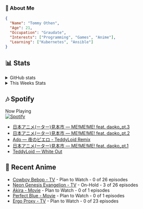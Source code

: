 ### 👋 About Me
```json
{
  "Name": "Tommy Othen",
  "Age": 21,
  "Occupation": "Graudate",
  "Interests": ["Programming", "Games", "Anime"],
  "Learning": ["Kubernetes", "Ansible"]
}
```

## 📊 Stats
<details>
  <summary>GitHub stats</summary>
  <a href="https://github.com/anuraghazra/github-readme-stats">
    <img src="https://github-readme-stats.vercel.app/api?username=tommyothen&show_icons=true&count_private=true&hide=prs,issues">
  </a>
</details>

<details>
  <summary>This Weeks Stats</summary>
  <a href="https://github.com/anuraghazra/github-readme-stats">
    <img src="https://github-readme-stats.vercel.app/api/wakatime?username=tommyothen&cache_seconds=1800&custom_title=Top%20Languages">
  </a>
</details>

## 🎶 Spotify
Now Playing\
[![Spotify](https://novatorem-dasushiasian.vercel.app/api/spotify)](https://open.spotify.com/user/g90805640970)
<!-- LASTFM:START -->
* [日本アニメ&lpar;ーター&rpar;見本市 — ME!ME!ME! feat. daoko_pt.3](https://www.last.fm/music/%E6%97%A5%E6%9C%AC%E3%82%A2%E3%83%8B%E3%83%A1&lpar;%E3%83%BC%E3%82%BF%E3%83%BC&rpar;%E8%A6%8B%E6%9C%AC%E5%B8%82/_/ME!ME!ME!+feat.+daoko_pt.3)
* [日本アニメ&lpar;ーター&rpar;見本市 — ME!ME!ME! feat. daoko_pt.2](https://www.last.fm/music/%E6%97%A5%E6%9C%AC%E3%82%A2%E3%83%8B%E3%83%A1&lpar;%E3%83%BC%E3%82%BF%E3%83%BC&rpar;%E8%A6%8B%E6%9C%AC%E5%B8%82/_/ME!ME!ME!+feat.+daoko_pt.2)
* [Ado — 夜のピエロ - TeddyLoid Remix](https://www.last.fm/music/Ado/_/%E5%A4%9C%E3%81%AE%E3%83%94%E3%82%A8%E3%83%AD+-+TeddyLoid+Remix)
* [日本アニメ&lpar;ーター&rpar;見本市 — ME!ME!ME! feat. daoko_pt.1](https://www.last.fm/music/%E6%97%A5%E6%9C%AC%E3%82%A2%E3%83%8B%E3%83%A1&lpar;%E3%83%BC%E3%82%BF%E3%83%BC&rpar;%E8%A6%8B%E6%9C%AC%E5%B8%82/_/ME!ME!ME!+feat.+daoko_pt.1)
* [TeddyLoid — White Out](https://www.last.fm/music/TeddyLoid/_/White+Out)<!-- LASTFM:END -->

## 🗻 Recent Anime
<!-- ANIME-LIST:START -->
* [Cowboy Bebop - TV](https://myanimelist.net/anime/1/Cowboy_Bebop) - Plan to Watch - 0 of 26 episodes
* [Neon Genesis Evangelion - TV](https://myanimelist.net/anime/30/Neon_Genesis_Evangelion) - On-Hold - 3 of 26 episodes
* [Akira - Movie](https://myanimelist.net/anime/47/Akira) - Plan to Watch - 0 of 1 episodes
* [Perfect Blue - Movie](https://myanimelist.net/anime/437/Perfect_Blue) - Plan to Watch - 0 of 1 episodes
* [Ergo Proxy - TV](https://myanimelist.net/anime/790/Ergo_Proxy) - Plan to Watch - 0 of 23 episodes<!-- ANIME-LIST:END -->
